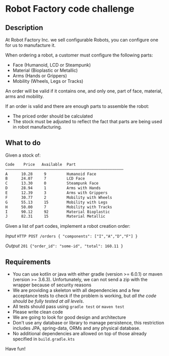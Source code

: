 # Robot Factory code challenge

## Description

At Robot Factory Inc. we sell configurable Robots, you can configure one for us to manufacture it.

When ordering a robot, a customer must configure the following parts:
- Face (Humanoid, LCD or Steampunk)
- Material (Bioplastic or Metallic)
- Arms (Hands or Grippers)
- Mobility (Wheels, Legs or Tracks)

An order will be valid if it contains one, and only one, part of face, material, arms and mobility.

If an order is valid and there are enough parts to assemble the robot:
- The priced order should be calculated
- The stock must be adjusted to reflect the fact that parts are being used in robot manufacturing. 

## What to do

Given a stock of:
```bash
Code    Price   Available  Part     						
————————————————————————————————————————————————————
A      10.28     9	       Humanoid Face  
B      24.07     7	       LCD Face
C      13.30     0	       Steampunk Face
D      28.94     1	       Arms with Hands
E      12.39     3	       Arms with Grippers
F      30.77     2	       Mobility with Wheels
G      55.13     15	       Mobility with Legs
H      50.00     7	       Mobility with Tracks
I      90.12	 92	       Material Bioplastic
J      82.31	 15	       Material Metallic
```

Given a list of part codes, implement a robot creation order:

*Input*
`HTTP POST /orders { "components": ["I","A","D","F"] }`

*Output*
`201 {"order_id": "some-id", "total": 160.11 }`

## Requirements
- You can use kotlin or java with either gradle (version >= 6.0.1) or maven (version >= 3.6.3). Unfortunately, we can not send a zip with the wrapper because of security reasons
- We are providing a skeleton with all dependencies and a few acceptance tests to check if the problem is working, but *all the code should be fully tested at all levels*.
- All tests should pass using `gradle test` or `maven test`
- Please write clean code
- We are going to look for good design and architecture
- Don't use any database or library to manage persistence, this restriction includes JPA, spring-data, ORMs and any physical database.
- No additional dependencies are allowed on top of those already specified in `build.gradle.kts`

Have fun!
